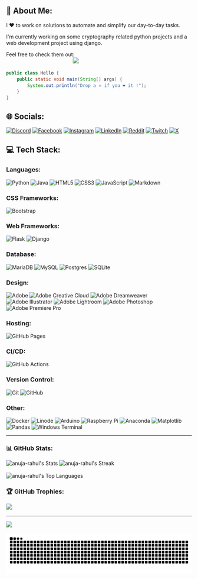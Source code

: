 ## 💫 About Me:
I ❤ to work on solutions to automate and simplify our day-to-day tasks.  

I'm currently working on some cryptography related python projects and a web development project using django.  

Feel free to check them out:  
&nbsp;&nbsp;&nbsp;&nbsp;&nbsp;&nbsp;&nbsp;&nbsp;&nbsp;&nbsp;&nbsp;&nbsp;&nbsp;&nbsp;&nbsp;&nbsp;&nbsp;&nbsp;&nbsp;
&nbsp;&nbsp;&nbsp;&nbsp;&nbsp;&nbsp;&nbsp;&nbsp;&nbsp;&nbsp;&nbsp;&nbsp;&nbsp;&nbsp;&nbsp;&nbsp;&nbsp;&nbsp;&nbsp;
&nbsp;&nbsp;&nbsp;&nbsp;&nbsp;
<a href="https://github.com/anuja-rahul?tab=repositories">
![](https://img.shields.io/badge/Repositories-000033?style=for-the-badge&logo=github)
</a>


```java
public class Hello {
    public static void main(String[] args) {
        System.out.println("Drop a ⭐ if you ❤ it !");
    }
}
```


## 🌐 Socials:
[![Discord](https://img.shields.io/badge/Discord-000?logo=discord)](https://discord.gg/https://discord.com/invite/hkeRphFm) 
[![Facebook](https://img.shields.io/badge/Facebook-000?logo=Facebook&logoColor=316ff6)](https://facebook.com/anuja.gunasinghe?sfnsn=wa&mibextid=RUbZ1f) 
[![Instagram](https://img.shields.io/badge/Instagram-000?logo=Instagram)](https://instagram.com/anuja__rahul) 
[![LinkedIn](https://img.shields.io/badge/LinkedIn-000?logo=linkedin)](https://linkedin.com/in/anuja-rahul-gunasinghe) 
[![Reddit](https://img.shields.io/badge/Reddit-000?logo=Reddit)](https://reddit.com/user/ARG0712) 
[![Twitch](https://img.shields.io/badge/Twitch-000?logo=Twitch)](https://twitch.tv/madrush07) 
[![X](https://img.shields.io/badge/X-000?logo=X)](https://x.com/Anuja_Rahul07) 

<!-- 
![OpenCV](https://img.shields.io/badge/opencv-%23white.svg?style=for-the-badge&logo=opencv&logoColor=white) 
![Bootstrap](https://img.shields.io/badge/bootstrap-%238511FA.svg?style=for-the-badge&logo=bootstrap&logoColor=white) 
![MicrosoftSQLServer](https://img.shields.io/badge/Microsoft%20SQL%20Server-CC2927?style=for-the-badge&logo=microsoft%20sql%20server&logoColor=white)
![C++](https://img.shields.io/badge/c++-%2300599C.svg?style=for-the-badge&logo=c%2B%2B&logoColor=white) 
![TOR](https://img.shields.io/badge/tor-%237E4798.svg?style=for-the-badge&logo=tor-project&logoColor=white) 
![Google Cloud](https://img.shields.io/badge/GoogleCloud-%234285F4.svg?style=for-the-badge&logo=google-cloud&logoColor=white) ![Portfolio](https://img.shields.io/badge/Portfolio-%23000000.svg?style=for-the-badge&logo=firefox&logoColor=#FF7139)
![GithubPages](https://img.shields.io/badge/github%20pages-121013?style=for-the-badge&logo=github&logoColor=white) 
 
![NumPy](https://img.shields.io/badge/numpy-%23013243.svg?style=for-the-badge&logo=numpy&logoColor=white)
![Portfolio](https://img.shields.io/badge/Portfolio-%23000000.svg?style=for-the-badge&logo=firefox&logoColor=#FF7139)
![TensorFlow](https://img.shields.io/badge/TensorFlow-000?style=for-the-badge&logo=TensorFlow)
-->

## 💻 Tech Stack:

### Languages:  

![Python](https://img.shields.io/badge/python-000?style=for-the-badge&logo=python) 
![Java](https://img.shields.io/badge/java-000?style=for-the-badge&logo=openjdk&logoColor=f89820) 
![HTML5](https://img.shields.io/badge/html5-000?style=for-the-badge&logo=html5) 
![CSS3](https://img.shields.io/badge/css3-000?style=for-the-badge&logo=css3&logoColor=264de4) 
![JavaScript](https://img.shields.io/badge/javascript-000?style=for-the-badge&logo=javascript) 
![Markdown](https://img.shields.io/badge/-Markdown-000?style=for-the-badge&logo=markdown)

### CSS Frameworks:

![Bootstrap](https://img.shields.io/badge/bootstrap-000?style=for-the-badge&logo=bootstrap)

### Web Frameworks:

![Flask](https://img.shields.io/badge/flask-000?style=for-the-badge&logo=flask&logoColor=white) 
![Django](https://img.shields.io/badge/django-000?style=for-the-badge&logo=django)

### Database:  

![MariaDB](https://img.shields.io/badge/MariaDB-000?style=for-the-badge&logo=mariadb) 
![MySQL](https://img.shields.io/badge/mysql-000?style=for-the-badge&logo=mysql) 
![Postgres](https://img.shields.io/badge/postgres-000?style=for-the-badge&logo=postgresql) 
![SQLite](https://img.shields.io/badge/sqlite-000?style=for-the-badge&logo=sqlite)

### Design:  

![Adobe](https://img.shields.io/badge/adobe-000?style=for-the-badge&logo=adobe) 
![Adobe Creative Cloud](https://img.shields.io/badge/Adobe%20Creative%20Cloud-000?style=for-the-badge&logo=Adobe%20Creative%20Cloud) 
![Adobe Dreamweaver](https://img.shields.io/badge/Adobe%20Dreamweaver-000?style=for-the-badge&logo=Adobe%20Dreamweaver) 
![Adobe Illustrator](https://img.shields.io/badge/adobe%20illustrator-000?style=for-the-badge&logo=adobe%20illustrator) 
![Adobe Lightroom](https://img.shields.io/badge/Adobe%20Lightroom-000?style=for-the-badge&logo=Adobe%20Lightroom)
![Adobe Photoshop](https://img.shields.io/badge/adobe%20photoshop-000?style=for-the-badge&logo=adobe%20photoshop) 
![Adobe Premiere Pro](https://img.shields.io/badge/Adobe%20Premiere%20Pro-000?style=for-the-badge&logo=Adobe%20Premiere%20Pro)

### Hosting:
![GitHub Pages](https://img.shields.io/badge/-GitHub%20Pages-000?style=for-the-badge&logo=github)

### CI/CD:
![GitHub Actions](https://img.shields.io/badge/-github%20actions-000?style=for-the-badge&logo=githubactions)

### Version Control:
![Git](https://img.shields.io/badge/-Git-000?style=for-the-badge&logo=git)
![GitHub](https://img.shields.io/badge/-GitHub-000?style=for-the-badge&logo=github)

### Other:

![Docker](https://img.shields.io/badge/docker-000?style=for-the-badge&logo=docker)
![Linode](https://img.shields.io/badge/linode-000?style=for-the-badge&logo=linode) 
![Arduino](https://img.shields.io/badge/-Arduino-000?style=for-the-badge&logo=Arduino) 
![Raspberry Pi](https://img.shields.io/badge/-RaspberryPi-000?style=for-the-badge&logo=Raspberry-Pi) 
![Anaconda](https://img.shields.io/badge/Anaconda-000?style=for-the-badge&logo=anaconda) 
![Matplotlib](https://img.shields.io/badge/Matplotlib-000?style=for-the-badge&logo=Matplotlib) 
![Pandas](https://img.shields.io/badge/pandas-000?style=for-the-badge&logo=pandas)
![Windows Terminal](https://img.shields.io/badge/Windows%20Terminal-000?style=for-the-badge&logo=windows-terminal) 

---

### 📊 GitHub Stats:
![anuja-rahul's Stats](https://github-readme-stats.vercel.app/api?username=anuja-rahul&theme=nightowl&show_icons=true&hide_border=true&count_private=true)
![anuja-rahul's Streak](https://github-readme-streak-stats.herokuapp.com/?user=anuja-rahul&theme=nightowl&hide_border=true)
<br/><br/>
![anuja-rahul's Top Languages](https://github-readme-stats.vercel.app/api/top-langs/?username=anuja-rahul&theme=nightowl&show_icons=true&hide_border=true&layout=compact)

### 🏆 GitHub Trophies:
![](https://github-profile-trophy.vercel.app/?username=anuja-rahul&theme=tokyonight&no-frame=false&no-bg=true&margin-w=4)

<!--
![anuja-rahul github-stats](https://stats.dooboo.io/api/github-stats-advanced?login=anuja-rahul)
![anuja-rahul github-trophies](https://stats.dooboo.io/api/github-trophies?login=anuja-rahul)
-->

<!-- 
### ✍️ Random Dev Quote:
![](https://quotes-github-readme.vercel.app/api?type=horizontal&theme=radical)
-->

<!-- 
### 🔝 Top Contributed Repo
![](https://github-contributor-stats.vercel.app/api?username=anuja-rahul&limit=5&theme=dark&combine_all_yearly_contributions=true)
-->

---
[![](https://visitcount.itsvg.in/api?id=anuja-rahul&icon=0&color=0)](https://visitcount.itsvg.in)
<!--
<p>
<img src="https://github.com/anuja-rahul/anuja-rahul/blob/main/github-user-contribution.svg"
 alt="github-user-contribution.svg">
</p>
-->

<p>
<img src="https://github.com/anuja-rahul/anuja-rahul/blob/output/github-contribution-grid-snake-dark.svg" 
alt="snake animation svg">
</p>

<!-- 
![](https://komarev.com/ghpvc/?username=anuja-rahul&color=blue&style=flat&label=Profile+Views&base=237)
![GitHub Views](https://komarev.com/ghpvc/?username=anuja-rahul&color=7916C2&style=flat&label=Profile+Views&base=320)
-->

